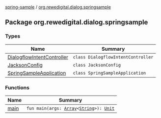 [spring-sample](../index.md) / [org.rewedigital.dialog.springsample](./index.md)

## Package org.rewedigital.dialog.springsample

### Types

| Name | Summary |
|---|---|
| [DialogflowIntentController](-dialogflow-intent-controller/index.md) | `class DialogflowIntentController` |
| [JacksonConfig](-jackson-config/index.md) | `class JacksonConfig` |
| [SpringSampleApplication](-spring-sample-application/index.md) | `class SpringSampleApplication` |

### Functions

| Name | Summary |
|---|---|
| [main](main.md) | `fun main(args: `[`Array`](https://kotlinlang.org/api/latest/jvm/stdlib/kotlin/-array/index.html)`<`[`String`](https://kotlinlang.org/api/latest/jvm/stdlib/kotlin/-string/index.html)`>): `[`Unit`](https://kotlinlang.org/api/latest/jvm/stdlib/kotlin/-unit/index.html) |
